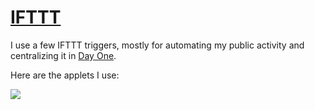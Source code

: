 # [IFTTT](https://ifttt.com)

I use a few IFTTT triggers, mostly for automating my public activity and centralizing it in [Day One](../macOS/apps/day-one.md).

Here are the applets I use:

![](https://i.imgur.com/NZcJXYP.png)
